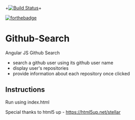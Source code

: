 
+[![Build Status](https://travis-ci.org/julianamariemorales/Github-Search.svg?branch=master)](https://travis-ci.org/julianamariemorales/Github-Search)+

[![forthebadge](http://forthebadge.com/badges/contains-technical-debt.svg)](http://forthebadge.com)


# Github-Search
Angular JS Github Search

  * search a github user using its github user name
  * display user's repositories
  * provide information about each repository once clicked

Instructions
-----------
Run using index.html

Special thanks to html5 up - https://html5up.net/stellar
